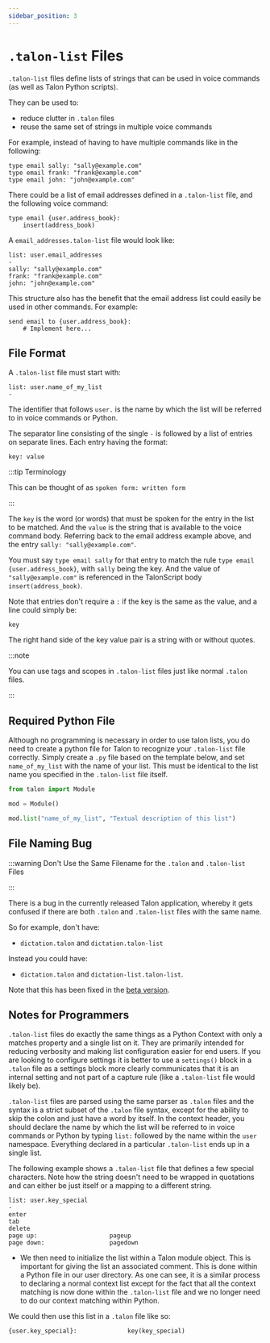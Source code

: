 ```yaml
---
sidebar_position: 3
---
```


# `.talon-list` Files

`.talon-list` files define lists of strings that can be used in voice commands (as well as Talon Python scripts). 

They can be used to:
- reduce clutter in `.talon` files
- reuse the same set of strings in multiple voice commands

For example, instead of having to have multiple commands like in the following:
```talon
type email sally: "sally@example.com"
type email frank: "frank@example.com"
type email john: "john@example.com"
```

There could be a list of email addresses defined in a `.talon-list` file, and the following voice command:
```talon
type email {user.address_book}:
    insert(address_book)
```

A `email_addresses.talon-list` file would look like:
```talon
list: user.email_addresses
-
sally: "sally@example.com"
frank: "frank@example.com"
john: "john@example.com"
```

This structure also has the benefit that the email address list could easily be used in other commands. For example:
```talon
send email to {user.address_book}:
    # Implement here...
```


## File Format

A `.talon-list` file must start with:
```talon
list: user.name_of_my_list
-
```

The identifier that follows `user.` is the name by which the list will be referred to in voice commands or Python.

The separator line consisting of the single `-` is followed by a list of entries on separate lines. Each entry having the format:
```talon
key: value
```
:::tip Terminology

This can be thought of as `spoken form: written form`

:::

The `key` is the word (or words) that must be spoken for the entry in the list to be matched. And the `value` is the string that is
available to the voice command body. Referring back to the email address example above, and the entry `sally: "sally@example.com"`.

You must say `type email sally` for that entry to match the rule `type email {user.address_book}`, with `sally` being the key.
And the value of `"sally@example.com"` is referenced in the TalonScript body `insert(address_book)`.

Note that entries don't require a `:` if the key is the same as the value, and a line could simply be:
```talon
key
```

The right hand side of the key value pair is a string with or without quotes. 

:::note

You can use tags and scopes in `.talon-list` files just like normal `.talon` files.

:::

## Required Python File

Although no programming is necessary in order to use talon lists, you do need to create a python file for Talon to recognize
your `.talon-list` file correctly. Simply create a `.py` file based on the template below, and set `name_of_my_list` with the name of your list.
This must be identical to the list name you specified in the `.talon-list` file itself.

```python
from talon import Module

mod = Module()

mod.list("name_of_my_list", "Textual description of this list")
```

## File Naming Bug

:::warning Don't Use the Same Filename for the `.talon` and `.talon-list` Files

:::

There is a bug in the currently released Talon application, whereby it gets confused if there are both
`.talon` and `.talon-list` files with the same name.

So for example, don't have:
- `dictation.talon` and `dictation.talon-list` 

Instead you could have:
- `dictation.talon` and `dictation-list.talon-list`.

Note that this has been fixed in the [beta version](/docs/Resource%20Hub/beta_talon.md).


## Notes for Programmers

`.talon-list` files do exactly the same things as a Python Context with only a matches property and a single list on it. They are primarily intended for reducing verbosity and making list configuration easier for end users. If you are looking to configure settings it is better to use a `settings()` block in a `.talon` file as a settings block more clearly communicates that it is an internal setting and not part of a capture rule (like a `.talon-list` file would likely be).

`.talon-list` files are parsed using the same parser as `.talon` files and the syntax is a strict subset of the `.talon` file syntax, except for the ability to skip the colon and just have a word by itself.  In the context header, you should declare the name by which the list will be referred to in voice commands or Python by typing `list:` followed by the name within the `user` namespace. Everything declared in a particular `.talon-list` ends up in a single list.

The following example shows a `.talon-list` file that defines a few special characters. Note how the string doesn't need to be wrapped in quotations and can either be just itself or a mapping to a different string.

```talon
list: user.key_special
-
enter
tab
delete
page up:                    pageup
page down:                  pagedown
```

- We then need to initialize the list within a Talon module object. This is important for giving the list an associated comment. This is done within a Python file in our user directory. As one can see, it is a similar process to declaring a normal context list except for the fact that all the context matching is now done within the `.talon-list` file and we no longer need to do our context matching within Python.



We could then use this list in a `.talon` file like so:

```talon
{user.key_special}:              key(key_special)
```
